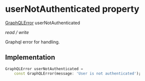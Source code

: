 


# userNotAuthenticated property







[GraphQLError](https://pub.dev/documentation/gql_exec/1.0.1-alpha+1690479830973/execution/GraphQLError-class.html) userNotAuthenticated
  
_<span class="feature">read / write</span>_



<p>Graphql error for handling.</p>



## Implementation

```dart
GraphQLError userNotAuthenticated =
    const GraphQLError(message: 'User is not authenticated');
```








